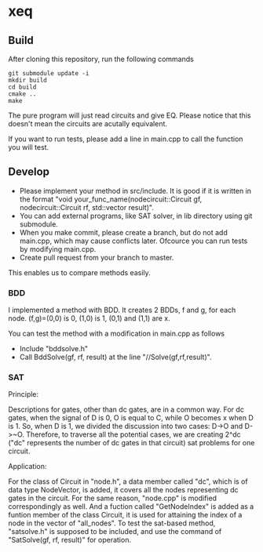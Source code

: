 # xeq

## Build

After cloning this repository, run the following commands
```
git submodule update -i
mkdir build
cd build
cmake ..
make
```

The pure program will just read circuits and give EQ. Please notice that this doesn't mean the circuits are acutally equivalent.

If you want to run tests, please add a line in main.cpp to call the function you will test.

## Develop 

 - Please implement your method in src/include. It is good if it is written in the format "void your_func_name(nodecircuit::Circuit gf, nodecircuit::Circuit rf, std::vector<bool> result)".
 - You can add external programs, like SAT solver, in lib directory using git submodule.
 - When you make commit, please create a branch, but do not add main.cpp, which may cause conflicts later. Ofcource you can run tests by modifying main.cpp.
 - Create pull request from your branch to master.
 
This enables us to compare methods easily.

### BDD

I implemented a method with BDD. It creates 2 BDDs, f and g, for each node. (f,g)=(0,0) is 0, (1,0) is 1, (0,1) and (1,1) are x.

You can test the method with a modification in main.cpp as follows
 - Include "bddsolve.h"
 - Call BddSolve(gf, rf, result) at the line "//Solve(gf,rf,result)".
 
### SAT

Principle:

Descriptions for gates, other than dc gates, are in a common way.
For dc gates, when the signal of D is 0, O is equal to C, while O becomes x when D is 1.
So, when D is 1, we divided the discussion into two cases: D->O and D->~O.
Therefore, to traverse all the potential cases, we are creating 2^dc ("dc" represents the number of dc gates in that circuit) sat problems for one circuit.

Application:

For the class of Circuit in "node.h", a data member called "dc", which is of data type NodeVector, is added, it covers all the nodes representing dc gates in the circuit. For the same reason, "node.cpp" is modified correspondingly as well.
And a fuction called "GetNodeIndex" is added as a funtion member of the class Circuit, it is used for attaining the index of a node in the vector of "all_nodes".
To test the sat-based method, "satsolve.h" is supposed to be included, and use the command of "SatSolve(gf, rf, result)" for operation.

